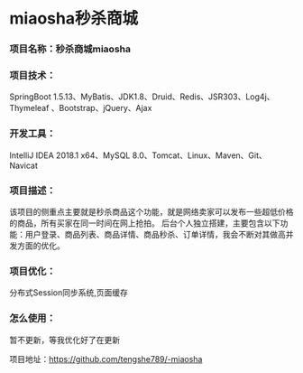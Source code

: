 ﻿# miaosha秒杀商城
### 项目名称：秒杀商城miaosha

### 项目技术：
SpringBoot 1.5.13、MyBatis、JDK1.8、Druid、Redis、JSR303、Log4j、Thymeleaf 、Bootstrap、jQuery、Ajax

### 开发工具：
IntelliJ IDEA 2018.1 x64、MySQL 8.0、Tomcat、Linux、Maven、Git、Navicat

### 项目描述：
该项目的侧重点主要就是秒杀商品这个功能，就是网络卖家可以发布一些超低价格的商品，所有买家在同一时间在网上抢拍。
后台个人独立搭建，主要包含以下功能：用户登录、商品列表、商品详情、商品秒杀、订单详情，我会不断对其做高并发方面的优化。

### 项目优化：
分布式Session同步系统,页面缓存

### 怎么使用：
暂不更新，等我优化好了在更新

项目地址：https://github.com/tengshe789/-miaosha
